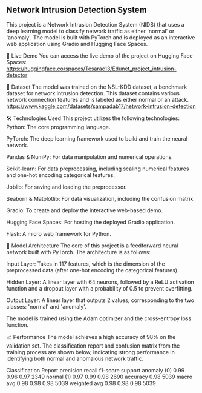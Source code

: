## Network Intrusion Detection System
This project is a Network Intrusion Detection System (NIDS) that uses a deep learning model to classify network traffic as either 'normal' or 'anomaly'. The model is built with PyTorch and is deployed as an interactive web application using Gradio and Hugging Face Spaces.


🚀 Live Demo
You can access the live demo of the project on Hugging Face Spaces:
https://huggingface.co/spaces/Tesarac13/Edunet_project_intrusion-detector



📖 Dataset
The model was trained on the NSL-KDD dataset, a benchmark dataset for network intrusion detection. This dataset contains various network connection features and is labeled as either normal or an attack.
https://www.kaggle.com/datasets/sampadab17/network-intrusion-detection 



🛠️ Technologies Used
This project utilizes the following technologies:
Python: The core programming language.

PyTorch: The deep learning framework used to build and train the neural network. 

Pandas & NumPy: For data manipulation and numerical operations. 

Scikit-learn: For data preprocessing, including scaling numerical features and one-hot encoding categorical features. 

Joblib: For saving and loading the preprocessor. 

Seaborn & Matplotlib: For data visualization, including the confusion matrix.

Gradio: To create and deploy the interactive web-based demo. 

Hugging Face Spaces: For hosting the deployed Gradio application.

Flask: A micro web framework for Python. 



🧠 Model Architecture
The core of this project is a feedforward neural network built with PyTorch. The architecture is as follows:

Input Layer: Takes in 117 features, which is the dimension of the preprocessed data (after one-hot encoding the categorical features).

Hidden Layer: A linear layer with 64 neurons, followed by a ReLU activation function and a dropout layer with a probability of 0.5 to prevent overfitting.

Output Layer: A linear layer that outputs 2 values, corresponding to the two classes: 'normal' and 'anomaly'.

The model is trained using the Adam optimizer and the cross-entropy loss function.

📈 Performance
The model achieves a high accuracy of 98% on the validation set. The classification report and confusion matrix from the training process are shown below, indicating strong performance in identifying both normal and anomalous network traffic.

Classification Report
precision	recall	f1-score	support
anomaly (0)	0.99	0.96	0.97	2349
normal (1)	0.97	0.99	0.98	2690
accuracy			0.98	5039
macro avg	0.98	0.98	0.98	5039
weighted avg	0.98	0.98	0.98	5039

